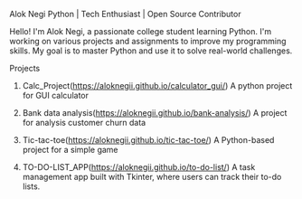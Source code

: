 Alok    Negi
Python | Tech Enthusiast | Open Source Contributor



Hello! I'm Alok Negi, a passionate college student learning Python. I'm working on various projects and assignments to improve my programming skills. My goal is to master Python and use it to solve real-world challenges.

Projects
1. Calc_Project(https://aloknegii.github.io/calculator_gui/)
A python project for GUI calculator
2. Bank data analysis(https://aloknegii.github.io/bank-analysis/)
A project for analysis customer churn data

3. Tic-tac-toe(https://aloknegii.github.io/tic-tac-toe/)
A Python-based project for a simple game

4. TO-DO-LIST_APP(https://aloknegii.github.io/to-do-list/)
A task management app built with Tkinter, where users can track their to-do lists.

